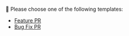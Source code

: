 <!-- This file enables the PR template selector below -->

👋 Please choose one of the following templates:
- [Feature PR](pull_request_template/feature.md)
- [Bug Fix PR](pull_request_template/bugfix.md)
